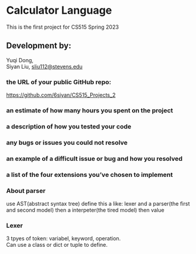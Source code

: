 # Calculator Language
This is the first project for CS515 Spring 2023

## Development by:
Yuqi Dong,   
Siyan Liu, sliu112@stevens.edu  

### the URL of your public GitHub repo:
https://github.com/6siyan/CS515_Projects_2


### an estimate of how many hours you spent on the project  
### a description of how you tested your code  
### any bugs or issues you could not resolve  
### an example of a difficult issue or bug and how you resolved  
### a list of the four extensions you’ve chosen to implement  


### About parser
use AST(abstract syntax tree)
    define this a like:
    lexer and a parser(the first and second model)
then a interpeter(the tired model)
then value

### Lexer
3 tpyes of token: variabel, keyword, operation.  
Can use a class or dict or tuple to define.
